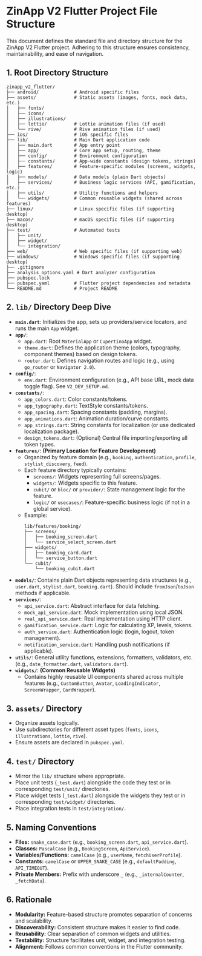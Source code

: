 # ZinApp V2 Flutter Project File Structure

This document defines the standard file and directory structure for the ZinApp V2 Flutter project. Adhering to this structure ensures consistency, maintainability, and ease of navigation.

## 1. Root Directory Structure

```
zinapp_v2_flutter/
├── android/             # Android specific files
├── assets/              # Static assets (images, fonts, mock data, etc.)
│   ├── fonts/
│   ├── icons/
│   ├── illustrations/
│   ├── lottie/          # Lottie animation files (if used)
│   └── rive/            # Rive animation files (if used)
├── ios/                 # iOS specific files
├── lib/                 # Main Dart application code
│   ├── main.dart        # App entry point
│   ├── app/             # Core app setup, routing, theme
│   ├── config/          # Environment configuration
│   ├── constants/       # App-wide constants (design tokens, strings)
│   ├── features/        # Feature-specific modules (screens, widgets, logic)
│   ├── models/          # Data models (plain Dart objects)
│   ├── services/        # Business logic services (API, gamification, etc.)
│   ├── utils/           # Utility functions and helpers
│   └── widgets/         # Common reusable widgets (shared across features)
├── linux/               # Linux specific files (if supporting desktop)
├── macos/               # macOS specific files (if supporting desktop)
├── test/                # Automated tests
│   ├── unit/
│   ├── widget/
│   └── integration/
├── web/                 # Web specific files (if supporting web)
├── windows/             # Windows specific files (if supporting desktop)
├── .gitignore
├── analysis_options.yaml # Dart analyzer configuration
├── pubspec.lock
├── pubspec.yaml         # Flutter project dependencies and metadata
└── README.md            # Project README
```

## 2. `lib/` Directory Deep Dive

-   **`main.dart`**: Initializes the app, sets up providers/service locators, and runs the main `App` widget.
-   **`app/`**:
    -   `app.dart`: Root `MaterialApp` or `CupertinoApp` widget.
    -   `theme.dart`: Defines the application theme (colors, typography, component themes) based on design tokens.
    -   `router.dart`: Defines navigation routes and logic (e.g., using `go_router` or `Navigator 2.0`).
-   **`config/`**:
    -   `env.dart`: Environment configuration (e.g., API base URL, mock data toggle flag). See `V2_DEV_SETUP.md`.
-   **`constants/`**:
    -   `app_colors.dart`: Color constants/tokens.
    -   `app_typography.dart`: TextStyle constants/tokens.
    -   `app_spacing.dart`: Spacing constants (padding, margins).
    -   `app_animations.dart`: Animation duration/curve constants.
    -   `app_strings.dart`: String constants for localization (or use dedicated localization package).
    -   `design_tokens.dart`: (Optional) Central file importing/exporting all token types.
-   **`features/`**: **(Primary Location for Feature Development)**
    -   Organized by feature domain (e.g., `booking`, `authentication`, `profile`, `stylist_discovery`, `feed`).
    -   Each feature directory typically contains:
        -   `screens/`: Widgets representing full screens/pages.
        -   `widgets/`: Widgets specific to this feature.
        -   `cubit/` or `bloc/` or `provider/`: State management logic for the feature.
        -   `logic/` or `usecases/`: Feature-specific business logic (if not in a global service).
    -   Example:
        ```
        lib/features/booking/
        ├── screens/
        │   ├── booking_screen.dart
        │   └── service_select_screen.dart
        ├── widgets/
        │   ├── booking_card.dart
        │   └── service_button.dart
        └── cubit/
            └── booking_cubit.dart
        ```
-   **`models/`**: Contains plain Dart objects representing data structures (e.g., `user.dart`, `stylist.dart`, `booking.dart`). Should include `fromJson`/`toJson` methods if applicable.
-   **`services/`**:
    -   `api_service.dart`: Abstract interface for data fetching.
    -   `mock_api_service.dart`: Mock implementation using local JSON.
    -   `real_api_service.dart`: Real implementation using HTTP client.
    -   `gamification_service.dart`: Logic for calculating XP, levels, tokens.
    -   `auth_service.dart`: Authentication logic (login, logout, token management).
    -   `notification_service.dart`: Handling push notifications (if applicable).
-   **`utils/`**: General utility functions, extensions, formatters, validators, etc. (e.g., `date_formatter.dart`, `validators.dart`).
-   **`widgets/`**: **(Common Reusable Widgets)**
    -   Contains highly reusable UI components shared across multiple features (e.g., `CustomButton`, `Avatar`, `LoadingIndicator`, `ScreenWrapper`, `CardWrapper`).

## 3. `assets/` Directory

-   Organize assets logically.
-   Use subdirectories for different asset types (`fonts`, `icons`, `illustrations`, `lottie`, `rive`).
-   Ensure assets are declared in `pubspec.yaml`.

## 4. `test/` Directory

-   Mirror the `lib/` structure where appropriate.
-   Place unit tests (`_test.dart`) alongside the code they test or in corresponding `test/unit/` directories.
-   Place widget tests (`_test.dart`) alongside the widgets they test or in corresponding `test/widget/` directories.
-   Place integration tests in `test/integration/`.

## 5. Naming Conventions
   - **Files:** `snake_case.dart` (e.g., `booking_screen.dart`, `api_service.dart`).
   - **Classes:** `PascalCase` (e.g., `BookingScreen`, `ApiService`).
   - **Variables/Functions:** `camelCase` (e.g., `userName`, `fetchUserProfile`).
   - **Constants:** `camelCase` or `UPPER_SNAKE_CASE` (e.g., `defaultPadding`, `API_TIMEOUT`).
   - **Private Members:** Prefix with underscore `_` (e.g., `_internalCounter`, `_fetchData`).

## 6. Rationale
   - **Modularity:** Feature-based structure promotes separation of concerns and scalability.
   - **Discoverability:** Consistent structure makes it easier to find code.
   - **Reusability:** Clear separation of common widgets and utilities.
   - **Testability:** Structure facilitates unit, widget, and integration testing.
   - **Alignment:** Follows common conventions in the Flutter community.
